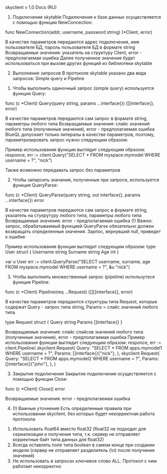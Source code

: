 skyclient v 1.0
Docs (RU)

1. Подключение skytable
Подключение к базе данных осуществляется с помощью функции NewConnection:

func NewConnection(addr, username, password string) (*Client, error)

В качестве параметров передаются адрес подключения, имя пользователя БД, пароль пользователя БД в формате string
Возвращаемые значения: указатель на структуру Client, error - предполагаемая ошибка
Далее полученное значение будет использоваться при вызове других функций из библиотеки skytable

2. Выполнение запросов
В протоколе skytable указано два вида запросов: Simple query и Pipeline

1) Чтобы выполнить одиночный запрос (simple query) используется функция Query:

func (c *Client) Query(query string, params ...interface{}) ([]interface{}, error)

В качестве параметров передаются сам запрос в формате string, параметры любого типа
Возвращаемые значения: слайс значений любого типа (полученные значения), error - предполагаемая ошибка
BlueQL допускает только литералы в качестве параметров, поэтому, параметризировать запрос нужно следующим образом:

Пример использования функции выглядит следующим образом: 
responce, err := client.Query("SELECT * FROM myspace.mymodel WHERE username = ?", "nick")

Также возможно передавать запрос без параметров

2) Чтобы запарсить значения, полученные при запросе, используется функция QueryParse:

func (c *Client) QueryParse(query string, out interface{}, params ...interface{}) error

В качестве параметров передаются сам запрос в формате string, указатель на стукрутуру любого типа, параметры любого типа
Возвращаемые значения: error - предполагаемая ошибка
(!) Важно: запрос, обрабатываемый функцией QueryParse обязательно должен возвращать определенные значения. Зарпос, вернувший null, приведет к ошибке

Пример использования функции выглядит следующим образом: 
type User struct {
    Username string
	Surname string
    Age int
}

var u User
err := client.QueryParse("SELECT username, surname, age FROM myspace.mymodel WHERE username = ?", &u "nick")

3) Чтобы выполнить множественный запрос (pipeline) использутеся функция Pipeline:

func (c *Client) Pipeline(req ...Request) ([][]interface{}, error)

В качестве параметров передаются структуры типа Request, которые содержат Query - запрос типа string, Params = слайс значений любого типа

type Request struct {
	Query  string
	Params []interface{}
}

Возвращаемые значения: слайс слайсов значений любого типа (полученные значения), error - предполагаемая ошибка
Пример использования функции выглядит следующим образом:
responce, err := client.Pipeline(
    skyclient.Request{
        Query:  "SELECT * FROM apps.mymodel1 WHERE username = ?",
        Params: []interface{}{"nick"},
    },
    skyclient.Request{
        Query:  "SELECT * FROM apps.mymodel2 WHERE username = ?",
        Params: []interface{}{"john"},
    },
)

3. Закрытие подключения
Закрытие подключения осуществляется с помощью функции Close:

func (c *Client) Close() error

Возвращаемые значения: error - предполагаемая ошибка

4. (!) Важные уточнения
Есть определенные правила при использовании skyclient, без которых будет некорректная работа протокола

1) Использовать float64 вместо float32 (float32 не подходит для сериализации и получения типа, т.к. сервер не отправляет корректные байт типа данных для float32)
2) Всегда оставлять поле типа boolean в самом конце при создании модели (сервер не отправляет разделитель (\n) после получения значений)
3) Не использовать в запросах ключевое слово ALL. Протокол с ним работает некорректно